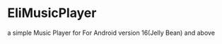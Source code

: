 
<style type='css/text'>
  .color
  {
  color:red;
  }
</style>
  # EliMusicPlayer
<div style='color'>a simple Music Player for For Android version 16(Jelly Bean) and above</div>
